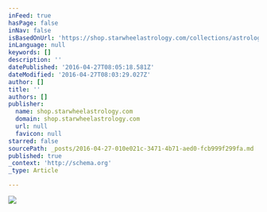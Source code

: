 ```yaml
---
inFeed: true
hasPage: false
inNav: false
isBasedOnUrl: 'https://shop.starwheelastrology.com/collections/astrology-webinars'
inLanguage: null
keywords: []
description: ''
datePublished: '2016-04-27T08:05:18.581Z'
dateModified: '2016-04-27T08:03:29.027Z'
author: []
title: ''
authors: []
publisher:
  name: shop.starwheelastrology.com
  domain: shop.starwheelastrology.com
  url: null
  favicon: null
starred: false
sourcePath: _posts/2016-04-27-010e021c-3471-4b71-aed0-fcb999f299fa.md
published: true
_context: 'http://schema.org'
_type: Article

---
```

![](https://cdn.shopify.com/s/files/1/1172/7080/products/Vedic_L1_Webinars_M1_Sun_click_large.jpg?v=1457886746)